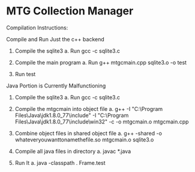 # MTG Collection Manager
Compilation Instructions:

Compile and Run Just the c++ backend

1. Compile the sqlite3
a. Run gcc -c sqlite3.c

2. Compile the main program 
a. Run g++ mtgcmain.cpp sqlite3.o -o test

3. Run test



Java Portion is Currently Malfunctioning
1. Compile the sqlite3
a. Run gcc -c sqlite3.c

2. Compile the mtgcmain into object file
a. g++ -I "C:\Program Files\Java\jdk1.8.0_77\include" -I "C:\Program Files\Java\jdk1.8.0_77\include\win32" -c -o mtgcmain.o mtgcmain.cpp

3. Combine object files in shared object file
a. g++ -shared -o whateveryouwanttonamethefile.so mtgcmain.o sqlite3.o

4. Compile all java files in directory
a. javac *.java

5. Run It
a. java -classpath . Frame.test  

